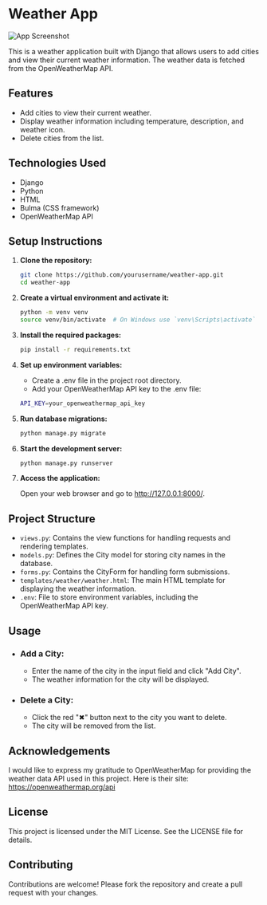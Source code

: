 # Weather App

![App Screenshot](https://drive.google.com/uc?export=view&id=1p_IFB35gSUTuBVjpC_KSgkITEEhhheSg)

This is a weather application built with Django that allows users to add cities and view their current weather information. The weather data is fetched from the OpenWeatherMap API.

## Features

- Add cities to view their current weather.
- Display weather information including temperature, description, and weather icon.
- Delete cities from the list.

## Technologies Used

- Django
- Python
- HTML
- Bulma (CSS framework)
- OpenWeatherMap API

## Setup Instructions

1. **Clone the repository:**

   ```bash
   git clone https://github.com/yourusername/weather-app.git
   cd weather-app

2. **Create a virtual environment and activate it:**

    ```bash
    python -m venv venv
    source venv/bin/activate  # On Windows use `venv\Scripts\activate`

3. **Install the required packages:**

    ```bash
    pip install -r requirements.txt

4. **Set up environment variables:**

    - Create a .env file in the project root directory.
    - Add your OpenWeatherMap API key to the .env file:

    ```bash
    API_KEY=your_openweathermap_api_key

5. **Run database migrations:**

    ```bash
    python manage.py migrate

6. **Start the development server:**

    ```bash
    python manage.py runserver

7. **Access the application:**

    Open your web browser and go to http://127.0.0.1:8000/.

## Project Structure

- `views.py`: Contains the view functions for handling requests and rendering templates.
- `models.py`: Defines the City model for storing city names in the database.
- `forms.py`: Contains the CityForm for handling form submissions.
- `templates/weather/weather.html`: The main HTML template for displaying the weather information.
- `.env`: File to store environment variables, including the OpenWeatherMap API key.

## Usage

- ### Add a City:

    - Enter the name of the city in the input field and click "Add City".
    - The weather information for the city will be displayed.

- ### Delete a City:

    - Click the red "✖" button next to the city you want to delete.
    - The city will be removed from the list.

## Acknowledgements

I would like to express my gratitude to OpenWeatherMap for providing the weather data API used in this project.
Here is their site: https://openweathermap.org/api

## License

This project is licensed under the MIT License. See the LICENSE file for details.

## Contributing

Contributions are welcome! Please fork the repository and create a pull request with your changes.